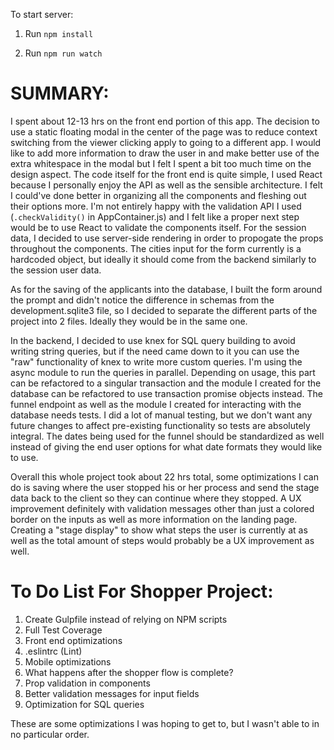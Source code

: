 To start server:


1. Run `npm install`


2. Run `npm run watch`


SUMMARY:
========

I spent about 12-13 hrs on the front end portion of this app. The decision to use a static floating modal in the center of the page was to reduce context switching from the viewer clicking apply to going to a different app. I would like to add more information to draw the user in and make better use of the extra whitespace in the modal but I felt I spent a bit too much time on the design aspect. The code itself for the front end is quite simple, I used React because I personally enjoy the API as well as the sensible architecture. I felt I could've done better in organizing all the components and fleshing out their options more. I'm not entirely happy with the validation API I used (`.checkValidity()` in AppContainer.js) and I felt like a proper next step would be to use React to validate the components itself. For the session data, I decided to use server-side rendering in order to propogate the props throughout the components. The cities input for the form currently is a hardcoded object, but ideally it should come from the backend similarly to the session user data. 

As for the saving of the applicants into the database, I built the form around the prompt and didn't notice the difference in schemas from the development.sqlite3 file, so I decided to separate the different parts of the project into 2 files. Ideally they would be in the same one.

In the backend, I decided to use knex for SQL query building to avoid writing string queries, but if the need came down to it you can use the "raw" functionality of knex to write more custom queries. I'm using the async module to run the queries in parallel. Depending on usage, this part can be refactored to a singular transaction and the module I created for the database can be refactored to use transaction promise objects instead. The funnel endpoint as well as the module I created for interacting with the database needs tests. I did a lot of manual testing, but we don't want any future changes to affect pre-existing functionality so tests are absolutely integral. The dates being used for the funnel should be standardized as well instead of giving the end user options for what date formats they would like to use. 

Overall this whole project took about 22 hrs total, some optimizations I can do is saving where the user stopped his or her process and send the stage data back to the client so they can continue where they stopped. A UX improvement definitely with validation messages other than just a colored border on the inputs as well as more information on the landing page. Creating a "stage display" to show what steps the user is currently at as well as the total amount of steps would probably be a UX improvement as well.


To Do List For Shopper Project:
===============================

1. Create Gulpfile instead of relying on NPM scripts
2. Full Test Coverage
3. Front end optimizations
4. .eslintrc (Lint)
5. Mobile optimizations
6. What happens after the shopper flow is complete?
7. Prop validation in components
8. Better validation messages for input fields
9. Optimization for SQL queries

These are some optimizations I was hoping to get to, but I wasn't able to in no particular order.